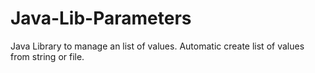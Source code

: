 # Java-Lib-Parameters
Java Library to manage an list of values. Automatic create list of values from string or file.
